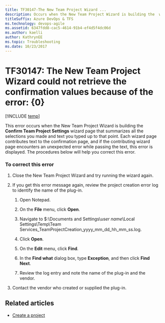 ```yaml
---
title: TF30147-The New Team Project Wizard ...
description: Occurs when the New Team Project Wizard is building the  wizard page that summarizes all the selections you made and text you typed up to that point.
titleSuffix: Azure DevOps & TFS
ms.technology: devops-agile
ms.assetid: 6347fdd8-cac5-4614-91b4-ef4d5f4dc06d
ms.author: kaelli
author: KathrynEE
ms.topic: Troubleshooting
ms.date: 10/23/2017
---
```


# TF30147: The New Team Project Wizard could not retrieve the confirmation values because of the error: {0}

[!INCLUDE [temp](../../includes/version-vsts-tfs-all-versions.md)]

This error occurs when the New Team Project Wizard is building the **Confirm Team Project Settings** wizard page that summarizes all the selections you made and text you typed up to that point. Each wizard page contributes text to the confirmation page, and if the contributing wizard page encounters an unexpected error while passing the text, this error is displayed. The procedures below will help you correct this error.

### To correct this error

1.  Close the New Team Project Wizard and try running the wizard again.

2.  If you get this error message again, review the project creation error log to identify the name of the plug-in.

    1.  Open Notepad.

    2.  On the **File** menu, click **Open**.

    3.  Navigate to \$:\Documents and Settings\\_user name_\Local Settings\Temp\Team Services_TeamProjectCreation_yyyy_mm_dd_hh_mm_ss.log.

    4.  Click **Open**.

    5.  On the **Edit** menu, click **Find**.

    6.  In the **Find what** dialog box, type **Exception**, and then click **Find Next**.

    7.  Review the log entry and note the name of the plug-in and the vendor.

3.  Contact the vendor who created or supplied the plug-in.

## Related articles

- [Create a project](../../organizations/projects/create-project.md)
